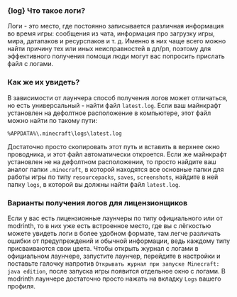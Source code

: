 ### {log} Что такое логи?
Логи - это место, где постоянно записывается различная информация во время игры: сообщения из чата, информация про загрузку игры, мира, датапаков и ресурспаков и т. д. Именно в них чаще всего можно найти причину тех или иных неисправностей в дп/рп, поэтому для эффективного получения помощи люди могут вас попросить прислать файл с логами.
### Как же их увидеть?
В зависимости от лаунчера способ получения логов может отличаться, но есть универсальный - найти файл `latest.log`. Если ваш майнкрафт установлен на дефолтное расположение в компьютере, этот файл можно найти по такому пути:
```
%APPDATA%\.minecraft\logs\latest.log
```
Достаточно просто скопировать этот путь и вставить в верхнее окно проводника, и этот файл автоматически откроется.
Если же майнкрафт установлен не на дефолтном расположении, то просто найдите ваш аналог папки `.minecraft`, в которой находятся все основные папки для работы игры по типу `resourcepacks`, `saves`, `screenshots`, найдите в ней папку `logs`, в которой вы должны найти файл `latest.log`.
### Варианты получения логов для лицензионщиков
Если у вас есть лицензионные лаунчеры по типу официального или от modrinth, то в них уже есть встроенное место, где вы с лёгкостью можете увидеть логи в более удобном формате, там легче различать ошибки от предупреждений и обычной информации, ведь каждому типу присваиваются свои цвета. Чтобы открыть журнал с логами в официальном лаунчере, запустите лаунчер, перейдите в настройки и поставьте галочку напротив `Открывать журнал при запуске Minecraft: java edition`, после запуска игры появится отдельное окно с логами. В modrinth лаунчере достаточно просто нажать на вкладку `Logs` вашего профиля.